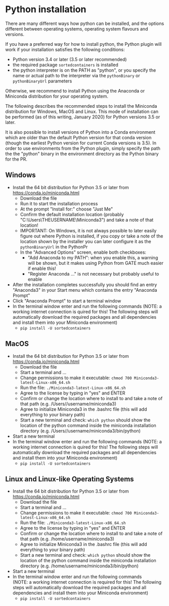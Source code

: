 # Python installation

There are many different ways how python can be installed, and
the options different between operating systems, operating system flavours
and versions.

If you have a preferred way for how to install python, the Python plugin
will work if your installation satisfies the following conditions:
* Python version 3.4 or later (3.5 or later recommended)
* the required package `sortedcontainers` is installed
* the python interpreter is on the PATH as "python", or you specify the
  name or actual path to the interpreter via the `pythonBinary` or
  `pythonBinaryUrl` parameters

Otherwise, we recommend to install Python using the Anaconda or Miniconda
distribution for your operating system.

The following describes the recommended steps to install the Miniconda
distribution for Windows, MacOS and Linux. This mode of installation can 
be performed (as of this writing, January 2020) for Python versions 3.5 
or later.

It is also possible to install versions of Python into a Conda environment
which are older than the default Python version for that conda version
(though the earliest Python version for current Conda versions is 3.5). 
In order to use environments from the Python plugin, simply specify the 
path the the "python" binary in the environment directory as the 
Python binary for the PR.

## Windows

* Install the 64 bit distribution for Python 3.5 or later from https://conda.io/miniconda.html
  * Download the file
  * Run it to start the installation process
  * At the prompt "Install for:" choose "Just Me"
  * Confirm the default installation location (probably "C:\Users\THEUSERNAME\Miniconda3") and
    take a note of that location!
  * IMPORTANT: On Windows, it is not always possible to later easily figure out where Python is installed,
    if you copy or take a note of the location shown by the installer you can later configure it as the `pythonBinaryUrl` in the PythonPr
  * In the "Advanced Options" screen, enable both checkboxes:
    * "Add Anaconda to my PATH": when you enable this, a warning will be shown,
      but it makes using Python from GATE much easier if enable this!
    * "Register Anaconda ..." is not necessary but probably useful to enable
* After the installation completes successfully you should find an entry "Anaconda3" in your Start menu
  which contains the entry "Anaconda Prompt"
* Click "Anaconda Prompt" to start a terminal window
* In the terminal window enter and run the following commands  (NOTE: a working internet connection is
  quired for this! The following steps will automatically download the required packages and all dependencies
  and install them into your Miniconda environment)
  * `pip install -U sortedcontainers`


## MacOS

* Install the 64 bit distribution for Python 3.5 or later from https://conda.io/miniconda.html
  * Download the file
  * Start a terminal and ...
  * Change permissions to make it executable:
    `chmod 700 Miniconda3-latest-Linux-x86_64.sh`
  * Run the file:
    `./Miniconda3-latest-Linux-x86_64.sh`
  * Agree to the license by typing in "yes" and ENTER
  * Confirm or change the location where to install to and take a note of that path (e.g. /Users//username/miniconda3)
  * Agree to initialize Miniconda3 in the .bashrc file (this will add everything to your binary path)
  * Start a new terminal and check: `which python` should show the location of the python command inside
    the miniconda installation directory (e.g. /Users//username/miniconda3/bin/python)
* Start a new terminal
* In the terminal window enter and run the following commands  (NOTE: a working internet connection is
  quired for this! The following steps will automatically download the required packages and all dependencies
  and install them into your Miniconda environment)
  * `pip install -U sortedcontainers`

## Linux and Linux-like Operating Systems

* Install the 64 bit distribution for Python 3.5 or later from https://conda.io/miniconda.html
  * Download the file
  * Start a terminal and ...
  * Change permissions to make it executable:
    `chmod 700 Miniconda3-latest-Linux-x86_64.sh`
  * Run the file:
    `./Miniconda3-latest-Linux-x86_64.sh`
  * Agree to the license by typing in "yes" and ENTER
  * Confirm or change the location where to install to and take a note of that path (e.g. /home/username/miniconda3)
  * Agree to initialize Miniconda3 in the .bashrc file (this will add everything to your binary path)
  * Start a new terminal and check: `which python` should show the location of the python command inside
    the miniconda installation directory (e.g. /home/username/miniconda3/bin/python)
* Start a new terminal
* In the terminal window enter and run the following commands  
  (NOTE: a working internet connection is required for this! The following steps will automatically download the required packages and all dependencies
  and install them into your Miniconda environment)
  * `pip install -U sortedcontainers`
